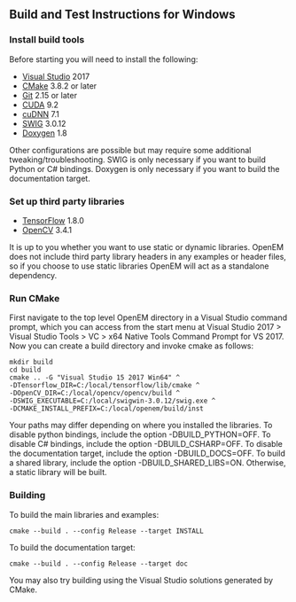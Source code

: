 ## Build and Test Instructions for Windows

### Install build tools

Before starting you will need to install the following:

* [Visual Studio](visual_studio.md) 2017
* [CMake][CMake] 3.8.2 or later
* [Git][Git] 2.15 or later
* [CUDA][CUDA] 9.2
* [cuDNN][cuDNN] 7.1
* [SWIG][SWIG] 3.0.12
* [Doxygen][Doxygen] 1.8

Other configurations are possible but may require some additional
tweaking/troubleshooting.  SWIG is only necessary if you want to build
Python or C# bindings.  Doxygen is only necessary if you want to build
the documentation target.

### Set up third party libraries

* [TensorFlow](tensorflow.md) 1.8.0
* [OpenCV](opencv.md) 3.4.1

It is up to you whether you want to use static or dynamic libraries.
OpenEM does not include third party library headers in any examples
or header files, so if you choose to use static libraries OpenEM will
act as a standalone dependency.

### Run CMake

First navigate to the top level OpenEM directory in a Visual Studio
command prompt, which you can access from the start menu at
Visual Studio 2017 > Visual Studio Tools > VC > x64 Native Tools Command
Prompt for VS 2017.  Now you can create a build directory and invoke
cmake as follows:

```shell
mkdir build
cd build
cmake .. -G "Visual Studio 15 2017 Win64" ^
-DTensorflow_DIR=C:/local/tensorflow/lib/cmake ^
-DOpenCV_DIR=C:/local/opencv/opencv/build ^
-DSWIG_EXECUTABLE=C:/local/swigwin-3.0.12/swig.exe ^
-DCMAKE_INSTALL_PREFIX=C:/local/openem/build/inst
```

Your paths may differ depending on where you installed the libraries.
To disable python bindings, include the option -DBUILD_PYTHON=OFF.
To disable C# bindings, include the option -DBUILD_CSHARP=OFF.
To disable the documentation target, include the option -DBUILD_DOCS=OFF.
To build a shared library, include the option -DBUILD_SHARED_LIBS=ON.
Otherwise, a static library will be built.

### Building

To build the main libraries and examples:

```shell
cmake --build . --config Release --target INSTALL
```
To build the documentation target:

```shell
cmake --build . --config Release --target doc
```

You may also try building using the Visual Studio solutions generated
by CMake.

[CMake]: https://cmake.org/
[Git]: https://git-scm.com/download/win
[CUDA]: https://developer.nvidia.com/cuda-downloads
[cuDNN]: https://developer.nvidia.com/cudnn
[SWIG]: http://www.swig.org/download.html
[Doxygen]: https://www.stack.nl/~dimitri/doxygen/download.html

